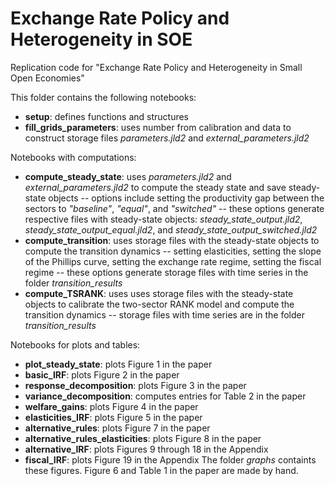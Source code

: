 # Exchange Rate Policy and Heterogeneity in SOE
 Replication code for "Exchange Rate Policy and Heterogeneity in Small Open Economies"

This folder contains the following notebooks:

- **setup**: defines functions and structures
- **fill_grids_parameters**: uses number from calibration and data to construct storage files *parameters.jld2* and *external_parameters.jld2*

Notebooks with computations:
- **compute_steady_state**: uses *parameters.jld2* and *external_parameters.jld2* to compute the steady state and save steady-state objects
    -- options include setting the productivity gap between the sectors to *"baseline"*, *"equal"*, and *"switched"*
    -- these options generate respective files with steady-state objects: *steady_state_output.jld2*, *steady_state_output_equal.jld2*, and *steady_state_output_switched.jld2*
- **compute_transition**: uses storage files with the steady-state objects to compute the transition dynamics
    -- setting elasticities, setting the slope of the Phillips curve, setting the exchange rate regime, setting the fiscal regime
    -- these options generate storage files with time series in the folder *transition_results*
- **compute_TSRANK**: uses uses storage files with the steady-state objects to calibrate the two-sector RANK model and compute the transition dynamics
    -- storage files with time series are in the folder *transition_results*

Notebooks for plots and tables:
- **plot_steady_state**: plots Figure 1 in the paper
- **basic_IRF**: plots Figure 2 in the paper
- **response_decomposition**: plots Figure 3 in the paper
- **variance_decomposition**: computes entries for Table 2 in the paper
- **welfare_gains**: plots Figure 4 in the paper
- **elasticities_IRF**: plots Figure 5 in the paper
- **alternative_rules**: plots Figure 7 in the paper
- **alternative_rules_elasticities**: plots Figure 8 in the paper
- **alternative_IRF**: plots Figures 9 through 18 in the Appendix
- **fiscal_IRF**: plots Figure 19 in the Appendix
The folder *graphs* containts these figures. Figure 6 and Table 1 in the paper are made by hand.
